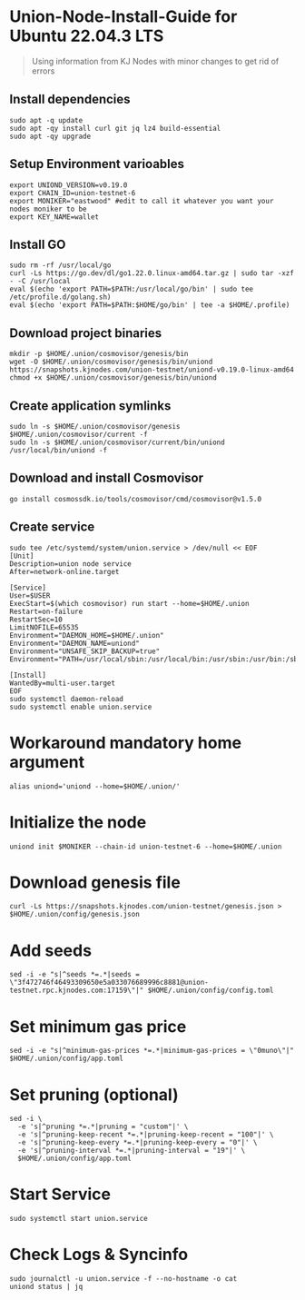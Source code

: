 # Union-Node-Install-Guide for Ubuntu 22.04.3 LTS
>Using information from KJ Nodes with minor changes to get rid of errors

## Install dependencies
```
sudo apt -q update
sudo apt -qy install curl git jq lz4 build-essential
sudo apt -qy upgrade
```

## Setup Environment varioables
```
export UNIOND_VERSION=v0.19.0
export CHAIN_ID=union-testnet-6
export MONIKER="eastwood" #edit to call it whatever you want your nodes moniker to be
export KEY_NAME=wallet
```

## Install GO
```
sudo rm -rf /usr/local/go
curl -Ls https://go.dev/dl/go1.22.0.linux-amd64.tar.gz | sudo tar -xzf - -C /usr/local
eval $(echo 'export PATH=$PATH:/usr/local/go/bin' | sudo tee /etc/profile.d/golang.sh)
eval $(echo 'export PATH=$PATH:$HOME/go/bin' | tee -a $HOME/.profile)
```

## Download project binaries
```
mkdir -p $HOME/.union/cosmovisor/genesis/bin
wget -O $HOME/.union/cosmovisor/genesis/bin/uniond https://snapshots.kjnodes.com/union-testnet/uniond-v0.19.0-linux-amd64
chmod +x $HOME/.union/cosmovisor/genesis/bin/uniond
```

## Create application symlinks
```
sudo ln -s $HOME/.union/cosmovisor/genesis $HOME/.union/cosmovisor/current -f
sudo ln -s $HOME/.union/cosmovisor/current/bin/uniond /usr/local/bin/uniond -f
```

## Download and install Cosmovisor
```
go install cosmossdk.io/tools/cosmovisor/cmd/cosmovisor@v1.5.0
```
## Create service
```
sudo tee /etc/systemd/system/union.service > /dev/null << EOF
[Unit]
Description=union node service
After=network-online.target

[Service]
User=$USER
ExecStart=$(which cosmovisor) run start --home=$HOME/.union
Restart=on-failure
RestartSec=10
LimitNOFILE=65535
Environment="DAEMON_HOME=$HOME/.union"
Environment="DAEMON_NAME=uniond"
Environment="UNSAFE_SKIP_BACKUP=true"
Environment="PATH=/usr/local/sbin:/usr/local/bin:/usr/sbin:/usr/bin:/sbin:/bin:/usr/games:/usr/local/games:/snap/bin:$HOME/.union/cosmovisor/current/bin"

[Install]
WantedBy=multi-user.target
EOF
sudo systemctl daemon-reload
sudo systemctl enable union.service
```

# Workaround mandatory home argument
```
alias uniond='uniond --home=$HOME/.union/'
```

# Initialize the node
```
uniond init $MONIKER --chain-id union-testnet-6 --home=$HOME/.union
```

# Download genesis file
```
curl -Ls https://snapshots.kjnodes.com/union-testnet/genesis.json > $HOME/.union/config/genesis.json
```

# Add seeds
```
sed -i -e "s|^seeds *=.*|seeds = \"3f472746f46493309650e5a033076689996c8881@union-testnet.rpc.kjnodes.com:17159\"|" $HOME/.union/config/config.toml
```

# Set minimum gas price
```
sed -i -e "s|^minimum-gas-prices *=.*|minimum-gas-prices = \"0muno\"|" $HOME/.union/config/app.toml
```

# Set pruning (optional)
```
sed -i \
  -e 's|^pruning *=.*|pruning = "custom"|' \
  -e 's|^pruning-keep-recent *=.*|pruning-keep-recent = "100"|' \
  -e 's|^pruning-keep-every *=.*|pruning-keep-every = "0"|' \
  -e 's|^pruning-interval *=.*|pruning-interval = "19"|' \
  $HOME/.union/config/app.toml
```
# Start Service
```
sudo systemctl start union.service
```
# Check Logs & Syncinfo
```
sudo journalctl -u union.service -f --no-hostname -o cat
uniond status | jq
```

